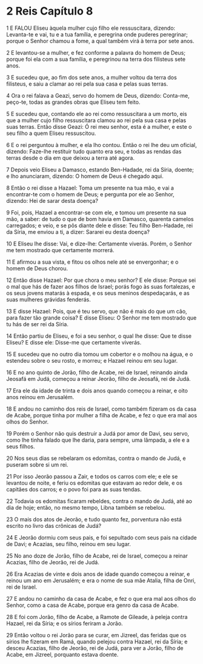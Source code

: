 # 2 Reis Capítulo 8

1	E FALOU Eliseu àquela mulher cujo filho ele ressuscitara, dizendo: Levanta-te e vai, tu e a tua família, e peregrina onde puderes peregrinar; porque o Senhor chamou a fome, a qual também virá à terra por sete anos.

2	E levantou-se a mulher, e fez conforme a palavra do homem de Deus; porque foi ela com a sua família, e peregrinou na terra dos filisteus sete anos.

3	E sucedeu que, ao fim dos sete anos, a mulher voltou da terra dos filisteus, e saiu a clamar ao rei pela sua casa e pelas suas terras.

4	Ora o rei falava a Geazi, servo do homem de Deus, dizendo: Conta-me, peço-te, todas as grandes obras que Eliseu tem feito.

5	E sucedeu que, contando ele ao rei como ressuscitara a um morto, eis que a mulher cujo filho ressuscitara clamou ao rei pela sua casa e pelas suas terras. Então disse Geazi: Ó rei meu senhor, esta é a mulher, e este o seu filho a quem Eliseu ressuscitou.

6	E o rei perguntou à mulher, e ela lho contou. Então o rei lhe deu um oficial, dizendo: Faze-lhe restituir tudo quanto era seu, e todas as rendas das terras desde o dia em que deixou a terra até agora.

7	Depois veio Eliseu a Damasco, estando Ben-Hadade, rei da Síria, doente; e lho anunciaram, dizendo: O homem de Deus é chegado aqui.

8	Então o rei disse a Hazael: Toma um presente na tua mão, e vai a encontrar-te com o homem de Deus; e pergunta por ele ao Senhor, dizendo: Hei de sarar desta doença?

9	Foi, pois, Hazael a encontrar-se com ele, e tomou um presente na sua mão, a saber: de tudo o que de bom havia em Damasco, quarenta camelos carregados; e veio, e se pôs diante dele e disse: Teu filho Ben-Hadade, rei da Síria, me enviou a ti, a dizer: Sararei eu desta doença?

10	E Eliseu lhe disse: Vai, e dize-lhe: Certamente viverás. Porém, o Senhor me tem mostrado que certamente morrerá.

11	E afirmou a sua vista, e fitou os olhos nele até se envergonhar; e o homem de Deus chorou.

12	Então disse Hazael: Por que chora o meu senhor? E ele disse: Porque sei o mal que hás de fazer aos filhos de Israel; porás fogo às suas fortalezas, e os seus jovens matarás à espada, e os seus meninos despedaçarás, e as suas mulheres grávidas fenderás.

13	E disse Hazael: Pois, que é teu servo, que não é mais do que um cão, para fazer tão grande coisa? E disse Eliseu: O Senhor me tem mostrado que tu hás de ser rei da Síria.

14	Então partiu de Eliseu, e foi a seu senhor, o qual lhe disse: Que te disse Eliseu? E disse ele: Disse-me que certamente viverás.

15	E sucedeu que no outro dia tomou um cobertor e o molhou na água, e o estendeu sobre o seu rosto, e morreu; e Hazael reinou em seu lugar.

16	E no ano quinto de Jorão, filho de Acabe, rei de Israel, reinando ainda Jeosafá em Judá, começou a reinar Jeorão, filho de Jeosafá, rei de Judá.

17	Era ele da idade de trinta e dois anos quando começou a reinar, e oito anos reinou em Jerusalém.

18	E andou no caminho dos reis de Israel, como também fizeram os da casa de Acabe, porque tinha por mulher a filha de Acabe, e fez o que era mal aos olhos do Senhor.

19	Porém o Senhor não quis destruir a Judá por amor de Davi, seu servo, como lhe tinha falado que lhe daria, para sempre, uma lâmpada, a ele e a seus filhos.

20	Nos seus dias se rebelaram os edomitas, contra o mando de Judá, e puseram sobre si um rei.

21	Por isso Jeorão passou a Zair, e todos os carros com ele; e ele se levantou de noite, e feriu os edomitas que estavam ao redor dele, e os capitães dos carros; e o povo foi para as suas tendas.

22	Todavia os edomitas ficaram rebeldes, contra o mando de Judá, até ao dia de hoje; então, no mesmo tempo, Libna também se rebelou.

23	O mais dos atos de Jeorão, e tudo quanto fez, porventura não está escrito no livro das crônicas de Judá?

24	E Jeorão dormiu com seus pais, e foi sepultado com seus pais na cidade de Davi; e Acazias, seu filho, reinou em seu lugar.

25	No ano doze de Jorão, filho de Acabe, rei de Israel, começou a reinar Acazias, filho de Jeorão, rei de Judá.

26	Era Acazias de vinte e dois anos de idade quando começou a reinar, e reinou um ano em Jerusalém; e era o nome de sua mãe Atalia, filha de Onri, rei de Israel.

27	E andou no caminho da casa de Acabe, e fez o que era mal aos olhos do Senhor, como a casa de Acabe, porque era genro da casa de Acabe.

28	E foi com Jorão, filho de Acabe, a Ramote de Gileade, à peleja contra Hazael, rei da Síria; e os sírios feriram a Jorão.

29	Então voltou o rei Jorão para se curar, em Jizreel, das feridas que os sírios lhe fizeram em Ramá, quando pelejou contra Hazael, rei da Síria; e desceu Acazias, filho de Jeorão, rei de Judá, para ver a Jorão, filho de Acabe, em Jizreel, porquanto estava doente.


